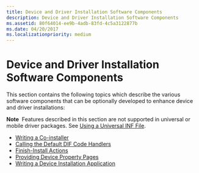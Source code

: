 ```yaml
---
title: Device and Driver Installation Software Components
description: Device and Driver Installation Software Components
ms.assetid: 80f64014-ee9b-4adb-83fd-4c5a3122877b
ms.date: 04/20/2017
ms.localizationpriority: medium
---
```


# Device and Driver Installation Software Components


This section contains the following topics which describe the various software components that can be optionally developed to enhance device and driver installations:

**Note**  Features described in this section are not supported in universal or mobile driver packages. See [Using a Universal INF File](using-a-universal-inf-file.md).

 

-   [Writing a Co-installer](writing-a-co-installer.md)
-   [Calling the Default DIF Code Handlers](calling-the-default-dif-code-handlers.md)
-   [Finish-Install Actions](finish-install-actions--windows-vista-and-later-.md)
-   [Providing Device Property Pages](./overview-of-device-property-pages.md)
-   [Writing a Device Installation Application](writing-a-device-installation-application.md)

 

